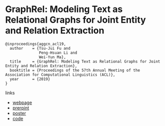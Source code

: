 # GraphRel: Modeling Text as Relational Graphs for Joint Entity and Relation Extraction

```
@inproceedings{aggcn_acl19,
  author    = {Tsu-Jui Fu and
               Peng-Hsuan Li and
               Wei-Yun Ma},
  title     = {GraphRel: Modeling Text as Relational Graphs for Joint Entity and Relation Extraction},
  booktitle = {Proceedings of the 57th Annual Meeting of the Association for Computational Linguistics (ACL)},
  year      = {2019}
}
```

links
- [webpage](https://tsujuifu.github.io/projs/acl19_graph-rel.html)
- [prerpint](https://tsujuifu.github.io/pubs/acl19_graph-rel.pdf)
- [poster](https://tsujuifu.github.io/projs/acl19_graph-rel/poster.png)
- [code](https://github.com/tsujuifu/pytorch_graph-rel)
